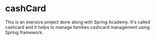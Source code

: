 # cashCard
This is an exersice project done along with Spring Academy.
It's called cashcard and it helps to manage families cashcard management using Spring framework.
